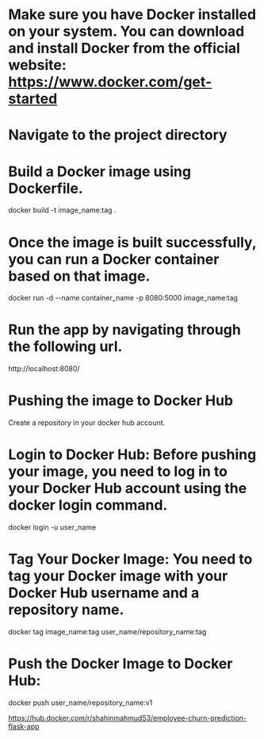 # Make sure you have Docker installed on your system. You can download and install Docker from the official website: https://www.docker.com/get-started
# Navigate to the project directory
# Build a Docker image using Dockerfile.

docker build -t image_name:tag .

# Once the image is built successfully, you can run a Docker container based on that image. 

docker run -d --name container_name -p 8080:5000 image_name:tag

# Run the app by navigating through the following url.

http://localhost:8080/

# Pushing the image to Docker Hub

Create a repository in your docker hub account. 

# Login to Docker Hub: Before pushing your image, you need to log in to your Docker Hub account using the docker login command.

docker login -u user_name

# Tag Your Docker Image: You need to tag your Docker image with your Docker Hub username and a repository name. 

docker tag image_name:tag user_name/repository_name:tag

# Push the Docker Image to Docker Hub:

docker push user_name/repository_name:v1

https://hub.docker.com/r/shahinmahmud53/employee-churn-prediction-flask-app